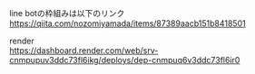 line botの枠組みは以下のリンク
https://qiita.com/nozomiyamada/items/87389aacb151b8418501



render   
https://dashboard.render.com/web/srv-cnmpupuv3ddc73fl6ikg/deploys/dep-cnmpuq6v3ddc73fl6ir0

